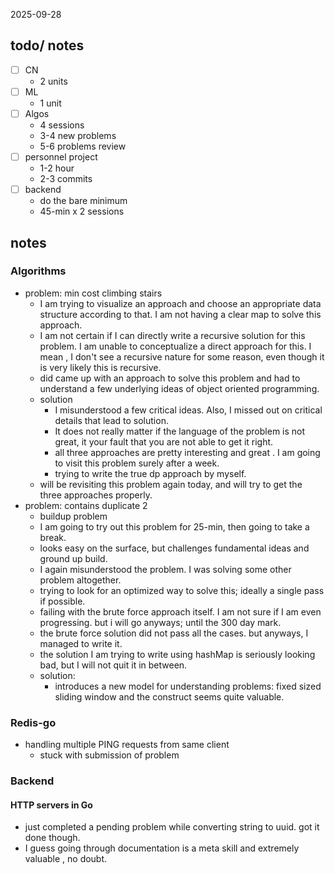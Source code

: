 2025-09-28

## todo/ notes
- [ ] CN
	- 2 units 
- [ ] ML 
	- 1 unit
- [ ] Algos
	- 4 sessions
	- 3-4 new problems
	- 5-6 problems review 
- [ ] personnel project
	- 1-2 hour 
	- 2-3 commits
- [ ] backend
	- do the bare minimum 
	- 45-min x 2 sessions


## notes
### Algorithms 
- problem: min cost climbing stairs 
	- I am trying to visualize an approach and choose an appropriate data structure according to that. I am not having a clear map to solve this approach. 
	- I am not certain if I can directly write a recursive solution for this problem. I am unable to conceptualize a direct approach for this. I mean , I don't see a recursive nature for some reason, even though it is very likely this is recursive. 
	- did came up with an approach to solve this problem and had to understand a few underlying ideas of object oriented programming. 
	- solution 
		- I misunderstood a few critical ideas. Also, I missed out on critical details that lead to solution. 
		- It does not really matter if the language of the problem is not great, it your fault that you are not able to get it right. 
		- all three approaches are pretty interesting and great . I am going to visit this problem surely after a week. 
		- trying to write the true dp approach by myself. 
	- will be revisiting this problem again today, and will try to get the three approaches properly. 
- problem: contains duplicate 2 
	- buildup problem 
	- I am going to try out this problem for 25-min, then going to take a break. 
	- looks easy on the surface, but challenges fundamental ideas and ground up build. 
	- I again misunderstood the problem. I was solving some other problem altogether. 
	- trying to look for an optimized way to solve this; ideally a single pass if possible. 
	- failing with the brute force approach itself. I am not sure if I am even progressing. but i will go anyways; until the 300 day mark. 
	- the brute force solution did not pass all the cases. but anyways, I managed to write it. 
	- the solution I am trying to write using hashMap is seriously looking bad, but I will not quit it in between. 
	- solution: 
		- introduces a new model for understanding problems: fixed sized sliding window and the construct seems quite valuable. 
	

### Redis-go
- handling multiple PING requests from same client 
	- stuck with submission of problem 

### Backend 
#### HTTP servers in Go
- just completed a pending problem while converting string to uuid. got it done though.
- I guess going through documentation is a meta skill and extremely valuable , no doubt. 
